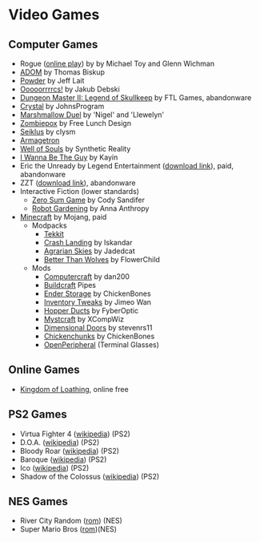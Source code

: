 Video Games
===========

Computer Games
--------------
- Rogue ([online play](https://archive.org/details/msdos_Rogue_1983)) by  by Michael Toy and Glenn Wichman
- [ADOM](http://www.ancardia.com/) by Thomas Biskup
- [Powder](http://www.zincland.com/powder/?pagename=about) by Jeff Lait
- [Ooooorrrrcs!](http://www.alamak0ta.republika.pl/orcs.html) by Jakub Debski
- [Dungeon Master II: Legend of Skullkeep](http://dmweb.free.fr/?q=node/250) by FTL Games, abandonware
- [Crystal](http://www.acoders.com/software/crystal-45) by JohnsProgram
- [Marshmallow Duel](http://mduel2k5.spadgos.com/mduel96/) by 'Nigel' and 'Llewelyn'
- [Zombiepox](http://www.acid-play.com/download/zombiepox) by Free Lunch Design
- [Seiklus](http://www.autofish.net/clysm/art/video_games/seiklus/) by clysm
- [Armagetron](http://armagetronad.org/)
- [Well of Souls](http://www.synthetic-reality.com/wosHome.htm) by Synthetic Reality
- [I Wanna Be The Guy](http://kayin.moe/iwbtg/) by Kayin
- Eric the Unready by Legend Entertainment ([download link](http://www.abandonia.com/en/games/192/eric+the+unready.html)), paid, abandonware
- ZZT ([download link](http://www.dosgamesarchive.com/download/zzt/)), abandonware
- Interactive Fiction (lower standards)
    - [Zero Sum Game](http://ifdb.tads.org/viewgame?id=nzydrfu1rl2qkuop) by Cody Sandifer
    - [Robot Gardening](http://ifdb.tads.org/viewgame?id=nkajyqultjxmiwe7) by Anna Anthropy
- [Minecraft](https://minecraft.net/) by Mojang, paid
    - Modpacks
        - [Tekkit](http://www.technicpack.net/modpack/tekkitmain.552547)
        - [Crash Landing](http://crashlanding.wildwestscifi.net/) by Iskandar
        - [Agrarian Skies](http://ftbwiki.org/Agrarian_Skies) by Jadedcat
        - [Better Than Wolves](http://www.minecraftforum.net/forums/mapping-and-modding/minecraft-mods/1272992-better-than-wolves-now-with-blunt-force-trauma) by FlowerChild
    - Mods
        - [Computercraft](http://www.computercraft.info/) by dan200
        - [Buildcraft](http://www.mod-buildcraft.com/) Pipes
        - [Ender Storage](http://chickenbones.net/Pages/links.html) by ChickenBones
        - [Inventory Tweaks](https://inventory-tweaks.readthedocs.org/en/latest/) by Jimeo Wan
        - [Hopper Ducts](http://www.minecraftforum.net/forums/mapping-and-modding/minecraft-mods/1291075-1-5-x-1-6-x-1-7-x-1-8-hopper-ducts-mod) by FyberOptic
        - [Mystcraft](http://binarymage.com/wiki/) by XCompWiz
        - [Dimensional Doors](http://www.minecraftforum.net/forums/mapping-and-modding/minecraft-mods/1287583-dimensional-doors-v2-2-4) by stevenrs11
        - [Chickenchunks](http://chickenbones.net/Pages/links.html) by ChickenBones
        - [OpenPeripheral](http://openmods.info/) (Terminal Glasses)

Online Games
------------
- [Kingdom of Loathing](http://www.kingdomofloathing.com/login.php?loginid=75bab57408db47bbb0476294732cac1b), online free

PS2 Games
---------
- Virtua Fighter 4 ([wikipedia](http://en.wikipedia.org/wiki/Virtua_Fighter_4)) (PS2)
- D.O.A. ([wikipedia](http://en.wikipedia.org/wiki/Dead_or_Alive_(series))) (PS2)
- Bloody Roar ([wikipedia](http://en.wikipedia.org/wiki/Bloody_Roar)) (PS2)
- Baroque ([wikipedia](http://en.wikipedia.org/wiki/Baroque_%28video_game%29)) (PS2)
- Ico ([wikipedia](http://en.wikipedia.org/wiki/Ico)) (PS2)
- Shadow of the Colossus ([wikipedia](http://en.wikipedia.org/wiki/Shadow_of_the_Colossus)) (PS2)

NES Games
---------
- River City Random ([rom](http://www.emuparadise.me/Nintendo_Entertainment_System_ROMs/River_City_Ransom_%28USA%29/56689)) (NES)
- Super Mario Bros ([rom](http://www.emuparadise.me/Nintendo_Entertainment_System_ROMs/Super_Mario_Bros._%28Japan,_USA%29/57098))(NES)
